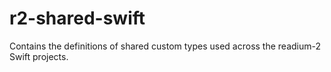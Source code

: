 # r2-shared-swift
Contains the definitions of shared custom types used across the readium-2 Swift projects.
